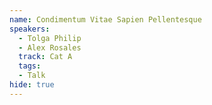 ```yaml
---
name: Condimentum Vitae Sapien Pellentesque
speakers:
  - Tolga Philip
  - Alex Rosales
  track: Cat A
  tags:
  - Talk
hide: true
---
```

